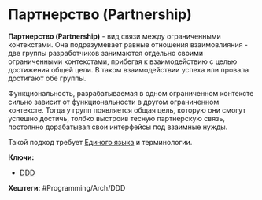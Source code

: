 
# Партнерство (Partnership)

**Партнерство (Partnership)** - вид связи между ограниченными контекстами. Она подразумевает равные отношения взаимовлияния - две группы разработчиков занимаются отдельно своими ограниченными контекстами, прибегая к взаимодействию с целью достижения общей цели. В таком взаимодействии успеха или провала достигают обе группы.

Функциональность, разрабатываемая в одном ограниченном контексте сильно зависит от функциональности в другом ограниченном контексте. Тогда у групп появляется общая цель, которую они смогут успешно достичь, толбко выстроив тесную партнерскую связь, постоянно дорабатывая свои интерфейсы под взаимные нужды.

Такой подход требует [Единого языка](Ubiquitous-language) и терминологии.

**Ключи:**
- [DDD](DDD)

**Хештеги:** #Programming/Arch/DDD